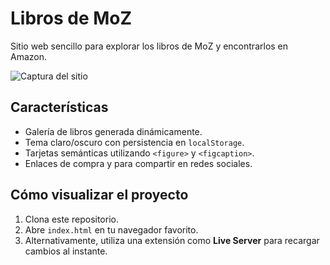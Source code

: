 # Libros de MoZ

Sitio web sencillo para explorar los libros de MoZ y encontrarlos en Amazon.

![Captura del sitio](https://placehold.co/600x400?text=Libros+de+MoZ)

## Características
- Galería de libros generada dinámicamente.
- Tema claro/oscuro con persistencia en `localStorage`.
- Tarjetas semánticas utilizando `<figure>` y `<figcaption>`.
- Enlaces de compra y para compartir en redes sociales.

## Cómo visualizar el proyecto
1. Clona este repositorio.
2. Abre `index.html` en tu navegador favorito.
3. Alternativamente, utiliza una extensión como **Live Server** para recargar cambios al instante.
